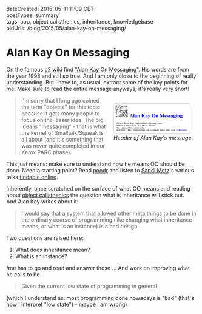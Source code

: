 dateCreated: 2015-05-11 11:09 CET  
postTypes: summary  
tags: oop, object calisthenics, inheritance, knowledgebase    
oldUrls: /blog/2015/05/alan-kay-on-messaging/  

# Alan Kay On Messaging

On the famous [c2 wiki] find ["Alan Kay On Messaging"][56].
His words are from the year 1998 and still so true. 
And I am only close to the beginning of really understanding.
But I have to, as usual, extract some of the key points for me.
Make sure to read the entire message anyways, it's really very short!

<div style="float: right; padding: 1rem;">
<img src="./message-screenshot.png" alt="Message header" 
  width=200 class="sizeup-onhover-image scale4 origin-right-top" 
  style="border: 1px solid lightgrey;"
/>
<br/><em>Header of Alan Kay's message</em>
</div>


> I'm sorry that I long ago coined the term "objects" for this topic because it gets many people to focus on the lesser idea.
> The big idea is "messaging" - that is what the kernel of Smalltalk/Squeak is all about (and it's something that was never quite completed in our Xerox PARC phase).

This just means: make sure to understand how he means OO should be done. 
Need a starting point? Read [poodr] and listen to [Sandi Metz]'s various talks [findable online][57-1].

Inherently, once scratched on the surface of what OO means and reading about [object calisthenics][57] 
the question what is inheritance will stick out.  
And Alan Key writes about it:

> I would say that a system that allowed other meta things to be done in the ordinary course of programming (like changing what inheritance means, or what is an instance) is a bad design.

Two questions are raised here:
1. What does inheritance mean?
2. What is an instance?

/me has to go and read and answer those ...
And work on improving what he calls to be 

> Given the current low state of programming in general

(which I understand as: most programming done nowadays is "bad" (that's how I interpret "low state") - maybe I am wrong)

[poodr]: http://poodr.com
[Sandi Metz]: https://twitter.com/sandimetz
[57]: http://williamdurand.fr/2013/06/03/object-calisthenics/
[57-1]: https://www.youtube.com/results?search_query=sandi+metz
[56]: http://c2.com/cgi/wiki?AlanKayOnMessaging
[c2 wiki]: http://c2.com/cgi/wiki
